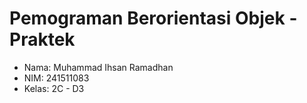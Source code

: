 # Pemograman Berorientasi Objek - Praktek
- Nama: Muhammad Ihsan Ramadhan
- NIM: 241511083
- Kelas: 2C - D3
